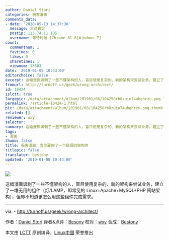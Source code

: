 ```yaml
---
author: Daniel Stori
categories: 极客漫画
comments_data:
- date: '2020-05-13 14:37:30'
  message: 太过真实
  postip: 113.74.11.105
  username: 等待时候 [Chrome 81.0|Windows 7]
count:
  commentnum: 1
  favtimes: 0
  likes: 0
  sharetimes: 1
  viewnum: 13603
date: '2019-01-08 10:43:00'
editorchoice: false
excerpt: 这幅漫画讽刺了一些不懂架构的人，盲目使用复杂的、新的架构来尝试业务，建立了一堆无用的组件，但却不知道该怎么用这些组件完成需求。
fromurl: http://turnoff.us/geek/wrong-architect/
id: 10424
islctt: true
largepic: /data/attachment/album/201901/08/104258rb8zuiu74ubghrzu.png.large.jpg
permalink: /article-10424-1.html
pic: /data/attachment/album/201901/08/104258rb8zuiu74ubghrzu.png.thumb.jpg
related: []
reviewer: wxy
selector: ''
summary: 这幅漫画讽刺了一些不懂架构的人，盲目使用复杂的、新的架构来尝试业务，建立了一堆无用的组件，但却不知道该怎么用这些组件完成需求。
tags:
- 漫画
thumb: false
title: 极客漫画：当你雇佣了一个错误的架构师
titlepic: false
translator: bestony
updated: '2019-01-08 10:43:00'
---
```


![](/data/attachment/album/201901/08/104258rb8zuiu74ubghrzu.png)


这幅漫画讽刺了一些不懂架构的人，盲目使用复杂的、新的架构来尝试业务，建立了一堆无用的组件（灯/LAMP，即常见的 Linux+Apache+MySQL+PHP 网站架构），但却不知道该怎么用这些组件完成需求。




---


via: - <http://turnoff.us/geek/wrong-architect/>


作者：[Daniel Stori](http://turnoff.us/about/) 译者&点评：[Besony](https://github.com/bestony) 校对：[wxy](https://github.com/wxy) 合成：[Bestony](https://github.com/bestony)


本文由 [LCTT](https://github.com/LCTT/TranslateProject) 原创编译，[Linux中国](https://linux.cn/) 荣誉推出